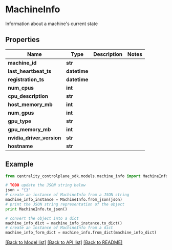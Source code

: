 # MachineInfo

Information about a machine's current state

## Properties
Name | Type | Description | Notes
------------ | ------------- | ------------- | -------------
**machine_id** | **str** |  | 
**last_heartbeat_ts** | **datetime** |  | 
**registration_ts** | **datetime** |  | 
**num_cpus** | **int** |  | 
**cpu_description** | **str** |  | 
**host_memory_mb** | **int** |  | 
**num_gpus** | **int** |  | 
**gpu_type** | **str** |  | 
**gpu_memory_mb** | **int** |  | 
**nvidia_driver_version** | **str** |  | 
**hostname** | **str** |  | 

## Example

```python
from centrality_controlplane_sdk.models.machine_info import MachineInfo

# TODO update the JSON string below
json = "{}"
# create an instance of MachineInfo from a JSON string
machine_info_instance = MachineInfo.from_json(json)
# print the JSON string representation of the object
print MachineInfo.to_json()

# convert the object into a dict
machine_info_dict = machine_info_instance.to_dict()
# create an instance of MachineInfo from a dict
machine_info_form_dict = machine_info.from_dict(machine_info_dict)
```
[[Back to Model list]](../README.md#documentation-for-models) [[Back to API list]](../README.md#documentation-for-api-endpoints) [[Back to README]](../README.md)


